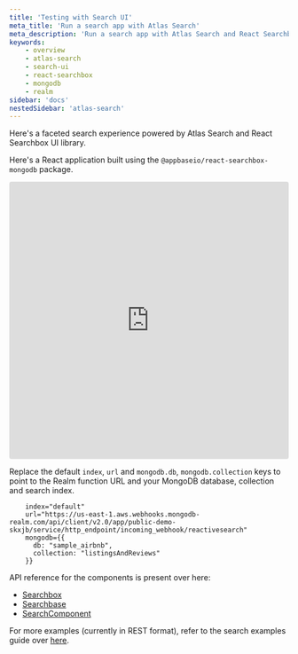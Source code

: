 ```yaml
---
title: 'Testing with Search UI'
meta_title: 'Run a search app with Atlas Search'
meta_description: 'Run a search app with Atlas Search and React Searchbox UI library.'
keywords:
    - overview
    - atlas-search
    - search-ui
    - react-searchbox
    - mongodb
    - realm
sidebar: 'docs'
nestedSidebar: 'atlas-search'
---
```


Here's a faceted search experience powered by Atlas Search and React Searchbox UI library.

Here's a React application built using the `@appbaseio/react-searchbox-mongodb` package.

<iframe src="https://codesandbox.io/embed/romantic-bird-spqfr?fontsize=14&hidenavigation=1&theme=dark"
     style="width:100%; height:500px; border:0; border-radius: 4px; overflow:hidden;"
     title="romantic-bird-spqfr"
     allow="accelerometer; ambient-light-sensor; camera; encrypted-media; geolocation; gyroscope; hid; microphone; midi; payment; usb; vr; xr-spatial-tracking"
     sandbox="allow-forms allow-modals allow-popups allow-presentation allow-same-origin allow-scripts"
   ></iframe>

Replace the default `index`, `url` and `mongodb.db`, `mongodb.collection` keys to point to the Realm function URL and your MongoDB database, collection and search index.

```
    index="default"
    url="https://us-east-1.aws.webhooks.mongodb-realm.com/api/client/v2.0/app/public-demo-skxjb/service/http_endpoint/incoming_webhook/reactivesearch"
    mongodb={{
      db: "sample_airbnb",
      collection: "listingsAndReviews"
    }}
```

API reference for the components is present over here:

- [Searchbox](https://docs.appbase.io/docs/reactivesearch/react-searchbox/quickstart/)
- [Searchbase](https://docs.appbase.io/docs/reactivesearch/react-searchbox/searchbase/)
- [SearchComponent](https://docs.appbase.io/docs/reactivesearch/react-searchbox/searchcomponent/)

For more examples (currently in REST format), refer to the search examples guide over [here](/docs/reactivesearch/atlas-search/search-examples/).
